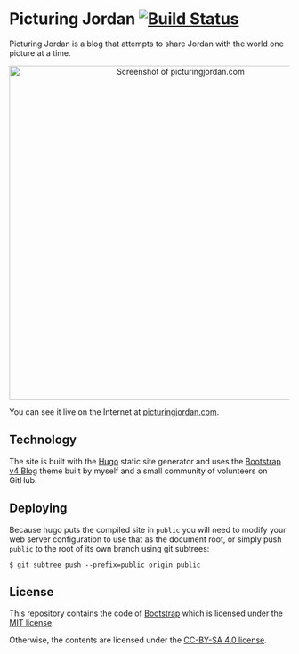 # Picturing Jordan [![Build Status](https://travis-ci.org/alanorth/picturingjordan.com.svg?branch=master)](https://travis-ci.org/alanorth/picturingjordan.com)
Picturing Jordan is a blog that attempts to share Jordan with the world one picture at a time.

<p align="center">
  <img width="600" alt="Screenshot of picturingjordan.com" src="https://raw.githubusercontent.com/alanorth/picturingjordan.com/master/screenshot.png">
</p>

You can see it live on the Internet at [picturingjordan.com](https://picturingjordan.com).

## Technology
The site is built with the [Hugo](https://gohugo.io) static site generator and uses the [Bootstrap v4 Blog](https://github.com/alanorth/hugo-theme-bootstrap4-blog) theme built by myself and a small community of volunteers on GitHub.

## Deploying
Because hugo puts the compiled site in `public` you will need to modify your web server configuration to use that as the document root, or simply push `public` to the root of its own branch using git subtrees:

```
$ git subtree push --prefix=public origin public
```

## License
This repository contains the code of [Bootstrap](https://github.com/twbs/bootstrap) which is licensed under the [MIT license](https://github.com/twbs/bootstrap/blob/v4-dev/LICENSE).

Otherwise, the contents are licensed under the [CC-BY-SA 4.0 license](https://creativecommons.org/licenses/by-sa/4.0/).
